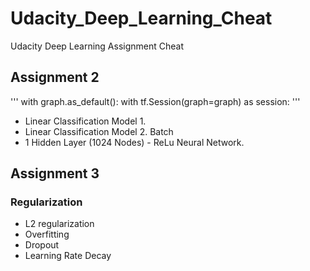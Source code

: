 # Udacity_Deep_Learning_Cheat
Udacity Deep Learning Assignment Cheat


## Assignment 2
'''
 with graph.as_default():
 with tf.Session(graph=graph) as session:
'''

  * Linear Classification Model 1.
  * Linear Classification Model 2. Batch
  * 1 Hidden Layer (1024 Nodes) - ReLu Neural Network. 

## Assignment 3
### Regularization
  
  * L2 regularization
  * Overfitting
  * Dropout
  * Learning Rate Decay 
